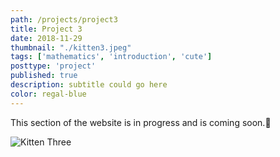 ```yaml
---
path: /projects/project3
title: Project 3
date: 2018-11-29
thumbnail: "./kitten3.jpeg"
tags: ['mathematics', 'introduction', 'cute']
posttype: 'project'
published: true
description: subtitle could go here
color: regal-blue
---
```


This section of the website is in progress and is coming soon.<span aria-label="image">🤭</span>

![Kitten Three](/kitten3.jpeg)
